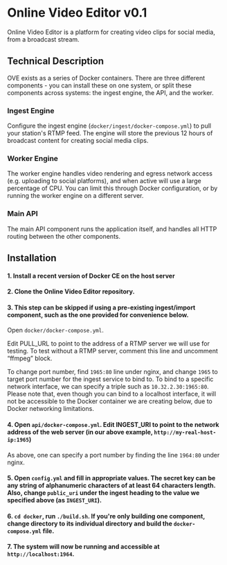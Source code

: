 # Online Video Editor v0.1

Online Video Editor is a platform for creating video clips for social media, from a broadcast stream.

## Technical Description

OVE exists as a series of Docker containers. There are three different components - you can install these on one system, or split these components across systems: the ingest engine, the API, and the worker. 

### Ingest Engine

Configure the ingest engine (`docker/ingest/docker-compose.yml`) to pull your station's RTMP feed. The engine will store the previous 12 hours of broadcast content for creating social media clips. 

### Worker Engine

The worker engine handles video rendering and egress network access (e.g. uploading to social platforms), and when active will use a large percentage of CPU. You can limit this through Docker configuration, or by running the worker engine on a different server. 

### Main API

The main API component runs the application itself, and handles all HTTP routing between the other components. 

## Installation

#### 1. Install a recent version of Docker CE on the host server

#### 2. Clone the Online Video Editor repository.

#### 3. This step can be skipped if using a pre-existing ingest/import component, such as the one provided for convenience below. 

Open `docker/docker-compose.yml`.

Edit PULL_URL to point to the address of a RTMP server we will use for testing. To test without a RTMP server, comment this line and uncomment “ffmpeg” block. 

To change port number, find `1965:80` line under nginx, and change `1965` to target port number for the ingest service to bind to. To bind to a specific network interface, we can specify a triple such as `10.32.2.30:1965:80`. Please note that, even though you can bind to a localhost interface, it will not be accessible to the Docker container we are creating below, due to Docker networking limitations.

#### 4. Open `api/docker-compose.yml`. Edit INGEST_URI to point to the network address of the web server (in our above example, `http://my-real-host-ip:1965`)   

As above, one can specify a port number by finding the line `1964:80` under nginx. 

#### 5. Open `config.yml` and fill in appropriate values. The secret key can be any string of alphanumeric characters of at least 64 characters length. Also, change `public_uri` under the ingest heading to the value we specified above (as `INGEST_URI`). 

#### 6. `cd docker`, run `./build.sh`. If you're only building one component, change directory to its individual directory and build the `docker-compose.yml` file.

#### 7. The system will now be running and accessible at `http://localhost:1964`.
